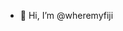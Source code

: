 - 👋 Hi, I’m @wheremyfiji

<!---
wheremyfiji/wheremyfiji is a ✨ special ✨ repository because its `README.md` (this file) appears on your GitHub profile.
You can click the Preview link to take a look at your changes.
--->
